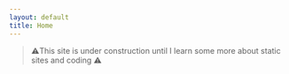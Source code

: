 ```yaml
---
layout: default
title: Home
---
```


>:warning:This site is under construction until I learn some more about static sites and coding :warning:
